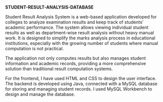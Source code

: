 **STUDENT-RESULT-ANALYSIS-DATABASE**

Student Result Analysis System is a web-based application developed for colleges to analyze examination results and keep 
track of students’ academic performance. The system allows viewing individual student results as well as department-wise result analysis
without heavy manual work. It is designed to simplify the marks analysis process in educational institutions, especially with the growing number
of students where manual computation is not practical.

The application not only computes results but also manages student information and academic records, providing a more comprehensive solution than
traditional result computation systems.

For the frontend, I have used HTML and CSS to design the user interface. The backend is developed using Java,
connected with a MySQL database for storing and managing student records. 
I used MySQL Workbench to design and manage the database.
